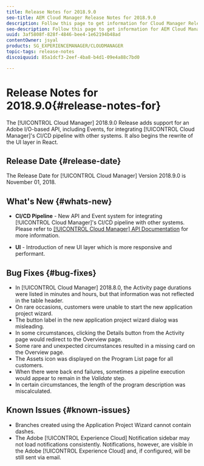 ```yaml
---
title: Release Notes for 2018.9.0
seo-title: AEM Cloud Manager Release Notes for 2018.9.0
description: Follow this page to get information for Cloud Manager Release 2018.9.0.
seo-description: Follow this page to get information for AEM Cloud Manager Release 2018.9.0.
uuid: 3af5808f-828f-4846-bee4-1e62194b48ad
contentOwner: jsyal
products: SG_EXPERIENCEMANAGER/CLOUDMANAGER
topic-tags: release-notes
discoiquuid: 85a1dcf3-2eef-4ba8-b4d1-09e4a88c7bd0

---
```


# Release Notes for 2018.9.0{#release-notes-for}

The [!UICONTROL Cloud Manager] 2018.9.0 Release adds support for an Adobe I/O-based API, including Events, for integrating [!UICONTROL Cloud Manager]'s CI/CD pipeline with other systems. It also begins the rewrite of the UI layer in React.

## Release Date {#release-date}

The Release Date for [!UICONTROL Cloud Manager] Version 2018.9.0 is November 01, 2018.

## What's New {#whats-new}

* **CI/CD Pipeline** - New API and Event system for integrating [!UICONTROL Cloud Manager]'s CI/CD pipeline with other systems. Please refer to [[!UICONTROL Cloud Manager] API Documentation](https://www.adobe.io/apis/experiencecloud/cloud-manager/docs.html) for more information.  

* **UI** - Introduction of new UI layer which is more responsive and performant.

## Bug Fixes {#bug-fixes}

* In [!UICONTROL Cloud Manager] 2018.8.0, the Activity page durations were listed in minutes and hours, but that information was not reflected in the table header.
* On rare occasions, customers were unable to start the new application project wizard.
* The button label in the new application project wizard dialog was misleading.
* In some circumstances, clicking the Details button from the Activity page would redirect to the Overview page.
* Some rare and unexpected circumstances resulted in a missing card on the Overview page.
* The Assets icon was displayed on the Program List page for all customers.
* When there were back end failures, sometimes a pipeline execution would appear to remain in the *Validate* step.
* In certain circumstances, the length of the program description was miscalculated.

## Known Issues {#known-issues}

* Branches created using the Application Project Wizard cannot contain dashes.
* The Adobe [!UICONTROL Experience Cloud] Notification sidebar may not load notifications consistently. Notifications, however, are visible in the Adobe [!UICONTROL Experience Cloud] and, if configured, will be still sent via email.

